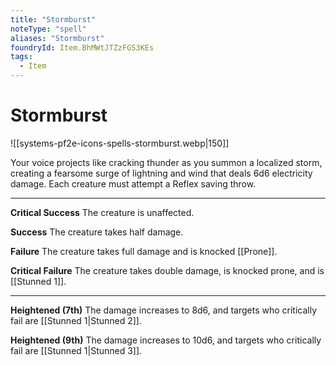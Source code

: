 ```yaml
---
title: "Stormburst"
noteType: "spell"
aliases: "Stormburst"
foundryId: Item.BhMWtJTZzFG53KEs
tags:
  - Item
---
```


# Stormburst
![[systems-pf2e-icons-spells-stormburst.webp|150]]

Your voice projects like cracking thunder as you summon a localized storm, creating a fearsome surge of lightning and wind that deals 6d6 electricity damage. Each creature must attempt a Reflex saving throw.

* * *

**Critical Success** The creature is unaffected.

**Success** The creature takes half damage.

**Failure** The creature takes full damage and is knocked [[Prone]].

**Critical Failure** The creature takes double damage, is knocked prone, and is [[Stunned 1]].

* * *

**Heightened (7th)** The damage increases to 8d6, and targets who critically fail are [[Stunned 1|Stunned 2]].

**Heightened (9th)** The damage increases to 10d6, and targets who critically fail are [[Stunned 1|Stunned 3]].
